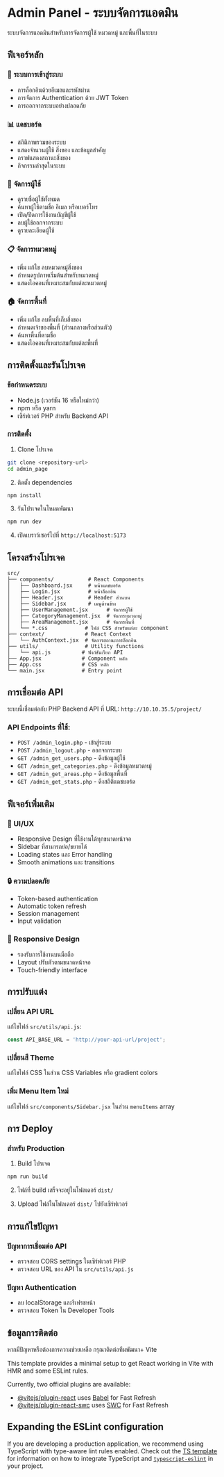 # Admin Panel - ระบบจัดการแอดมิน

ระบบจัดการแอดมินสำหรับการจัดการผู้ใช้ หมวดหมู่ และพื้นที่ในระบบ

## ฟีเจอร์หลัก

### 🔐 ระบบการเข้าสู่ระบบ
- การล็อกอินด้วยอีเมลและรหัสผ่าน
- การจัดการ Authentication ด้วย JWT Token
- การออกจากระบบอย่างปลอดภัย

### 📊 แดชบอร์ด
- สถิติภาพรวมของระบบ
- แสดงจำนวนผู้ใช้ สิ่งของ และข้อมูลสำคัญ
- กราฟแสดงสถานะสิ่งของ
- กิจกรรมล่าสุดในระบบ

### 👥 จัดการผู้ใช้
- ดูรายชื่อผู้ใช้ทั้งหมด
- ค้นหาผู้ใช้ตามชื่อ อีเมล หรือเบอร์โทร
- เปิด/ปิดการใช้งานบัญชีผู้ใช้
- ลบผู้ใช้ออกจากระบบ
- ดูรายละเอียดผู้ใช้

### 📋 จัดการหมวดหมู่
- เพิ่ม แก้ไข ลบหมวดหมู่สิ่งของ
- กำหนดรูปภาพเริ่มต้นสำหรับหมวดหมู่
- แสดงไอคอนที่เหมาะสมกับแต่ละหมวดหมู่

### 🏠 จัดการพื้นที่
- เพิ่ม แก้ไข ลบพื้นที่เก็บสิ่งของ
- กำหนดเจ้าของพื้นที่ (ส่วนกลางหรือส่วนตัว)
- ค้นหาพื้นที่ตามชื่อ
- แสดงไอคอนที่เหมาะสมกับแต่ละพื้นที่

## การติดตั้งและรันโปรเจค

### ข้อกำหนดระบบ
- Node.js (เวอร์ชัน 16 หรือใหม่กว่า)
- npm หรือ yarn
- เซิร์ฟเวอร์ PHP สำหรับ Backend API

### การติดตั้ง
1. Clone โปรเจค
```bash
git clone <repository-url>
cd admin_page
```

2. ติดตั้ง dependencies
```bash
npm install
```

3. รันโปรเจคในโหมดพัฒนา
```bash
npm run dev
```

4. เปิดเบราว์เซอร์ไปที่ `http://localhost:5173`

## โครงสร้างโปรเจค

```
src/
├── components/           # React Components
│   ├── Dashboard.jsx     # หน้าแดชบอร์ด
│   ├── Login.jsx         # หน้าล็อกอิน
│   ├── Header.jsx        # Header ส่วนบน
│   ├── Sidebar.jsx       # เมนูด้านข้าง
│   ├── UserManagement.jsx      # จัดการผู้ใช้
│   ├── CategoryManagement.jsx  # จัดการหมวดหมู่
│   ├── AreaManagement.jsx      # จัดการพื้นที่
│   └── *.css            # ไฟล์ CSS สำหรับแต่ละ component
├── context/             # React Context
│   └── AuthContext.jsx  # จัดการสถานะการล็อกอิน
├── utils/               # Utility functions
│   └── api.js          # ฟังก์ชันเรียก API
├── App.jsx             # Component หลัก
├── App.css             # CSS หลัก
└── main.jsx            # Entry point
```

## การเชื่อมต่อ API

ระบบนี้เชื่อมต่อกับ PHP Backend API ที่ URL: `http://10.10.35.5/project/`

### API Endpoints ที่ใช้:
- `POST /admin_login.php` - เข้าสู่ระบบ
- `POST /admin_logout.php` - ออกจากระบบ
- `GET /admin_get_users.php` - ดึงข้อมูลผู้ใช้
- `GET /admin_get_categories.php` - ดึงข้อมูลหมวดหมู่
- `GET /admin_get_areas.php` - ดึงข้อมูลพื้นที่
- `GET /admin_get_stats.php` - ดึงสถิติแดชบอร์ด

## ฟีเจอร์เพิ่มเติม

### 🎨 UI/UX
- Responsive Design ที่ใช้งานได้ทุกขนาดหน้าจอ
- Sidebar ที่สามารถย่อ/ขยายได้
- Loading states และ Error handling
- Smooth animations และ transitions

### 🔒 ความปลอดภัย
- Token-based authentication
- Automatic token refresh
- Session management
- Input validation

### 📱 Responsive Design
- รองรับการใช้งานบนมือถือ
- Layout ปรับตัวตามขนาดหน้าจอ
- Touch-friendly interface

## การปรับแต่ง

### เปลี่ยน API URL
แก้ไขไฟล์ `src/utils/api.js`:
```javascript
const API_BASE_URL = 'http://your-api-url/project';
```

### เปลี่ยนสี Theme
แก้ไขไฟล์ CSS ในส่วน CSS Variables หรือ gradient colors

### เพิ่ม Menu Item ใหม่
แก้ไขไฟล์ `src/components/Sidebar.jsx` ในส่วน `menuItems` array

## การ Deploy

### สำหรับ Production
1. Build โปรเจค
```bash
npm run build
```

2. ไฟล์ที่ build เสร็จจะอยู่ในโฟลเดอร์ `dist/`

3. Upload ไฟล์ในโฟลเดอร์ `dist/` ไปยังเซิร์ฟเวอร์

## การแก้ไขปัญหา

### ปัญหาการเชื่อมต่อ API
- ตรวจสอบ CORS settings ในเซิร์ฟเวอร์ PHP
- ตรวจสอบ URL ของ API ใน `src/utils/api.js`

### ปัญหา Authentication
- ลบ localStorage และรีเฟรชหน้า
- ตรวจสอบ Token ใน Developer Tools

## ข้อมูลการติดต่อ

หากมีปัญหาหรือต้องการความช่วยเหลือ กรุณาติดต่อทีมพัฒนา+ Vite

This template provides a minimal setup to get React working in Vite with HMR and some ESLint rules.

Currently, two official plugins are available:

- [@vitejs/plugin-react](https://github.com/vitejs/vite-plugin-react/blob/main/packages/plugin-react) uses [Babel](https://babeljs.io/) for Fast Refresh
- [@vitejs/plugin-react-swc](https://github.com/vitejs/vite-plugin-react/blob/main/packages/plugin-react-swc) uses [SWC](https://swc.rs/) for Fast Refresh

## Expanding the ESLint configuration

If you are developing a production application, we recommend using TypeScript with type-aware lint rules enabled. Check out the [TS template](https://github.com/vitejs/vite/tree/main/packages/create-vite/template-react-ts) for information on how to integrate TypeScript and [`typescript-eslint`](https://typescript-eslint.io) in your project.
